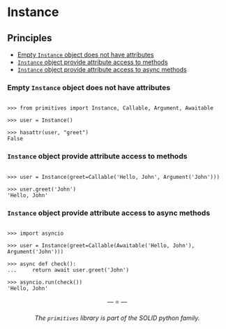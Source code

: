 # Instance

## Principles

- [Empty `Instance` object does not have attributes](#empty-instance-object-does-not-have-attributes)
- [`Instance` object provide attribute access to methods](#instance-object-provide-attribute-access-to-methods)
- [`Instance` object provide attribute access to async methods](#instance-object-provide-attribute-access-to-async-methods)

### Empty `Instance` object does not have attributes

```pycon

>>> from primitives import Instance, Callable, Argument, Awaitable

>>> user = Instance()

>>> hasattr(user, "greet")
False

```

### `Instance` object provide attribute access to methods

```pycon

>>> user = Instance(greet=Callable('Hello, John', Argument('John')))

>>> user.greet('John')
'Hello, John'

```

### `Instance` object provide attribute access to async methods

```pycon

>>> import asyncio

>>> user = Instance(greet=Callable(Awaitable('Hello, John'), Argument('John')))

>>> async def check():
...     return await user.greet('John')

>>> asyncio.run(check())
'Hello, John'

```

<p align="center">&mdash; ⭐ &mdash;</p>
<p align="center"><i>The <code>primitives</code> library is part of the SOLID python family.</i></p>
